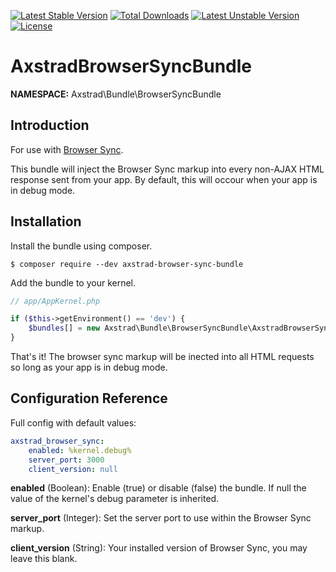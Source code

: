 [![Latest Stable Version](https://poser.pugx.org/axstrad/browser-sync-bundle/v/stable.svg)](https://packagist.org/packages/axstrad/browser-sync-bundle) [![Total Downloads](https://poser.pugx.org/axstrad/browser-sync-bundle/downloads.svg)](https://packagist.org/packages/axstrad/browser-sync-bundle) [![Latest Unstable Version](https://poser.pugx.org/axstrad/browser-sync-bundle/v/unstable.svg)](https://packagist.org/packages/axstrad/browser-sync-bundle) [![License](https://poser.pugx.org/axstrad/browser-sync-bundle/license.svg)](https://packagist.org/packages/axstrad/browser-sync-bundle)

# AxstradBrowserSyncBundle

__NAMESPACE:__ Axstrad\Bundle\BrowserSyncBundle


## Introduction
For use with [Browser Sync](http://www.browsersync.io/).

This bundle will inject the Browser Sync markup into every non-AJAX HTML response sent from
your app. By default, this will occour when your app is in debug mode.

## Installation

Install the bundle using composer.

```
$ composer require --dev axstrad-browser-sync-bundle
```

Add the bundle to your kernel.

```php
// app/AppKernel.php

if ($this->getEnvironment() == 'dev') {
    $bundles[] = new Axstrad\Bundle\BrowserSyncBundle\AxstradBrowserSyncBundle();
}
```

That's it! The browser sync markup will be inected into all HTML requests so long as your app
is in debug mode.

## Configuration Reference

Full config with default values:

```yaml
axstrad_browser_sync:
    enabled: %kernel.debug%
    server_port: 3000
    client_version: null
```

__enabled__ (Boolean): Enable (true) or disable (false) the bundle. If null
the value of the kernel's debug parameter is inherited.

__server_port__ (Integer): Set the server port to use within the Browser Sync markup.

__client_version__ (String): Your installed version of Browser Sync, you may leave this blank.

